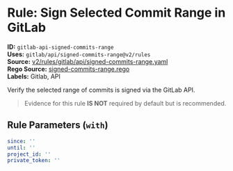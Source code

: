 # Rule: Sign Selected Commit Range in GitLab  
**ID:** `gitlab-api-signed-commits-range`  
**Uses:** `gitlab/api/signed-commits-range@v2/rules`  
**Source:** [v2/rules/gitlab/api/signed-commits-range.yaml](https://github.com/scribe-public/sample-policies/v2/rules/gitlab/api/signed-commits-range.yaml)  
**Rego Source:** [signed-commits-range.rego](https://github.com/scribe-public/sample-policies/v2/rules/gitlab/api/signed-commits-range.rego)  
**Labels:** Gitlab, API  

Verify the selected range of commits is signed via the GitLab API.

> Evidence for this rule **IS NOT** required by default but is recommended.


## Rule Parameters (`with`)  
```yaml
since: ''
until: ''
project_id: ''
private_token: ''
```

